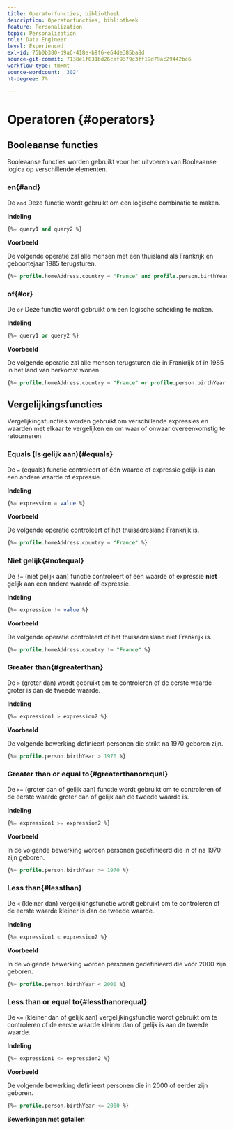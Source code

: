 ```yaml
---
title: Operatorfuncties, bibliotheek
description: Operatorfuncties, bibliotheek
feature: Personalization
topic: Personalization
role: Data Engineer
level: Experienced
exl-id: 75b0b380-d9a6-418e-b9f6-e64de385ba8d
source-git-commit: 7138e1f031bd26caf9379c3ff19d79ac29442bc6
workflow-type: tm+mt
source-wordcount: '302'
ht-degree: 7%

---
```


# Operatoren {#operators}

## Booleaanse functies

Booleaanse functies worden gebruikt voor het uitvoeren van Booleaanse logica op verschillende elementen.

### en{#and}

De `and` Deze functie wordt gebruikt om een logische combinatie te maken.

**Indeling**

```sql
{%= query1 and query2 %}
```

**Voorbeeld**

De volgende operatie zal alle mensen met een thuisland als Frankrijk en geboortejaar 1985 terugsturen.

```sql
{%= profile.homeAddress.country = "France" and profile.person.birthYear = 1985 %}
```

### of{#or}

De `or` Deze functie wordt gebruikt om een logische scheiding te maken.

**Indeling**

```sql
{%= query1 or query2 %}
```

**Voorbeeld**

De volgende operatie zal alle mensen terugsturen die in Frankrijk of in 1985 in het land van herkomst wonen.

```sql
{%= profile.homeAddress.country = "France" or profile.person.birthYear = 1985 %}
```

<!--
## Not{#not}

The `not` (or `!`) function is used to create a logical negation.

**Format**

```sql
not ({QUERY})
!({QUERY})
```

**Example**

The following operation will return all people who do not have their home country as Canada.

```sql
not (homeAddress.countryISO = "CA")
```
-->





## Vergelijkingsfuncties

Vergelijkingsfuncties worden gebruikt om verschillende expressies en waarden met elkaar te vergelijken en om waar of onwaar overeenkomstig te retourneren.

### Equals (Is gelijk aan){#equals}

De `=` (equals) functie controleert of één waarde of expressie gelijk is aan een andere waarde of expressie.

**Indeling**

```sql
{%= expression = value %}
```

**Voorbeeld**

De volgende operatie controleert of het thuisadresland Frankrijk is.

```sql
{%= profile.homeAddress.country = "France" %}
```

### Niet gelijk{#notequal}

De `!=` (niet gelijk aan) functie controleert of één waarde of expressie **niet** gelijk aan een andere waarde of expressie.

**Indeling**

```sql
{%= expression != value %}
```

**Voorbeeld**

De volgende operatie controleert of het thuisadresland niet Frankrijk is.

```sql
{%= profile.homeAddress.country != "France" %}
```

### Greater than{#greaterthan}

De `>` (groter dan) wordt gebruikt om te controleren of de eerste waarde groter is dan de tweede waarde.

**Indeling**

```sql
{%= expression1 > expression2 %}
```

**Voorbeeld**

De volgende bewerking definieert personen die strikt na 1970 geboren zijn.

```sql
{%= profile.person.birthYear > 1970 %}
```

### Greater than or equal to{#greaterthanorequal}

De `>=` (groter dan of gelijk aan) functie wordt gebruikt om te controleren of de eerste waarde groter dan of gelijk aan de tweede waarde is.

**Indeling**

```sql
{%= expression1 >= expression2 %}
```

**Voorbeeld**

In de volgende bewerking worden personen gedefinieerd die in of na 1970 zijn geboren.

```sql
{%= profile.person.birthYear >= 1970 %}
```

### Less than{#lessthan}

De `<` (kleiner dan) vergelijkingsfunctie wordt gebruikt om te controleren of de eerste waarde kleiner is dan de tweede waarde.

**Indeling**

```sql
{%= expression1 < expression2 %}
```

**Voorbeeld**

In de volgende bewerking worden personen gedefinieerd die vóór 2000 zijn geboren.

```sql
{%= profile.person.birthYear < 2000 %}
```

### Less than or equal to{#lessthanorequal}

De `<=` (kleiner dan of gelijk aan) vergelijkingsfunctie wordt gebruikt om te controleren of de eerste waarde kleiner dan of gelijk is aan de tweede waarde.

**Indeling**

```sql
{%= expression1 <= expression2 %}
```

**Voorbeeld**

De volgende bewerking definieert personen die in 2000 of eerder zijn geboren.

```sql
{%= profile.person.birthYear <= 2000 %}
```

**Bewerkingen met getallen**
